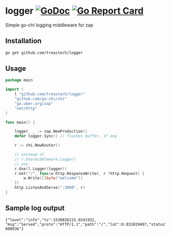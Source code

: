 # logger [![GoDoc][doc-img]][doc] [![Go Report Card](https://goreportcard.com/badge/github.com/treastech/logger)](https://goreportcard.com/report/github.com/treastech/logger)
Simple go-chi logging middleware for zap 

## Installation
```bash
go get github.com/treastech/logger
```

## Usage
```go
package main

import (
	l "github.com/treastech/logger"
	"github.com/go-chi/chi"
	"go.uber.org/zap"
	"net/http"
)

func main() {

	logger, _ := zap.NewProduction()
	defer logger.Sync() // flushes buffer, if any

	r := chi.NewRouter()

	// instead of
	// r.Use(middleware.Logger)
	// use
	r.Use(l.Logger(logger))
	r.Get("/", func(w http.ResponseWriter, r *http.Request) {
		w.Write([]byte("welcome"))
	})
	http.ListenAndServe(":3000", r)
}
```

## Sample log output
```
{"level":"info","ts":1530826215.6541932, "msg":"Served","proto":"HTTP/1.1","path":"/","lat":0.032019407,"status":200,"size":7,"reqId":"localhost/FsNkQGYAQA-000036"}
```


[doc-img]: https://godoc.org/github.com/treastech/logger?status.svg
[doc]: https://godoc.org/github.com/treastech/logger
